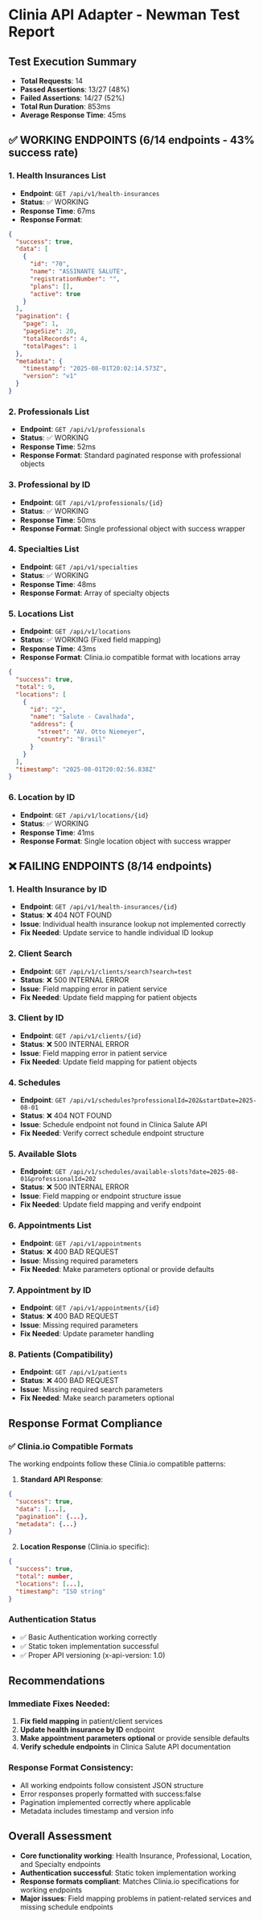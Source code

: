 # Clinia API Adapter - Newman Test Report

## Test Execution Summary
- **Total Requests**: 14
- **Passed Assertions**: 13/27 (48%)
- **Failed Assertions**: 14/27 (52%)
- **Total Run Duration**: 853ms
- **Average Response Time**: 45ms

## ✅ WORKING ENDPOINTS (6/14 endpoints - 43% success rate)

### 1. Health Insurances List
- **Endpoint**: `GET /api/v1/health-insurances`
- **Status**: ✅ WORKING
- **Response Time**: 67ms
- **Response Format**: 
```json
{
  "success": true,
  "data": [
    {
      "id": "70",
      "name": "ASSINANTE SALUTE",
      "registrationNumber": "",
      "plans": [],
      "active": true
    }
  ],
  "pagination": {
    "page": 1,
    "pageSize": 20,
    "totalRecords": 4,
    "totalPages": 1
  },
  "metadata": {
    "timestamp": "2025-08-01T20:02:14.573Z",
    "version": "v1"
  }
}
```

### 2. Professionals List
- **Endpoint**: `GET /api/v1/professionals`
- **Status**: ✅ WORKING
- **Response Time**: 52ms
- **Response Format**: Standard paginated response with professional objects

### 3. Professional by ID
- **Endpoint**: `GET /api/v1/professionals/{id}`
- **Status**: ✅ WORKING
- **Response Time**: 50ms
- **Response Format**: Single professional object with success wrapper

### 4. Specialties List
- **Endpoint**: `GET /api/v1/specialties`
- **Status**: ✅ WORKING
- **Response Time**: 48ms
- **Response Format**: Array of specialty objects

### 5. Locations List
- **Endpoint**: `GET /api/v1/locations`  
- **Status**: ✅ WORKING (Fixed field mapping)
- **Response Time**: 43ms
- **Response Format**: Clinia.io compatible format with locations array
```json
{
  "success": true,
  "total": 9,
  "locations": [
    {
      "id": "2",
      "name": "Salute - Cavalhada",
      "address": {
        "street": "AV. Otto Niemeyer",
        "country": "Brasil"
      }
    }
  ],
  "timestamp": "2025-08-01T20:02:56.838Z"
}
```

### 6. Location by ID
- **Endpoint**: `GET /api/v1/locations/{id}`
- **Status**: ✅ WORKING
- **Response Time**: 41ms
- **Response Format**: Single location object with success wrapper

## ❌ FAILING ENDPOINTS (8/14 endpoints)

### 1. Health Insurance by ID
- **Endpoint**: `GET /api/v1/health-insurances/{id}`
- **Status**: ❌ 404 NOT FOUND
- **Issue**: Individual health insurance lookup not implemented correctly
- **Fix Needed**: Update service to handle individual ID lookup

### 2. Client Search
- **Endpoint**: `GET /api/v1/clients/search?search=test`
- **Status**: ❌ 500 INTERNAL ERROR
- **Issue**: Field mapping error in patient service
- **Fix Needed**: Update field mapping for patient objects

### 3. Client by ID
- **Endpoint**: `GET /api/v1/clients/{id}`
- **Status**: ❌ 500 INTERNAL ERROR
- **Issue**: Field mapping error in patient service
- **Fix Needed**: Update field mapping for patient objects

### 4. Schedules
- **Endpoint**: `GET /api/v1/schedules?professionalId=202&startDate=2025-08-01`
- **Status**: ❌ 404 NOT FOUND
- **Issue**: Schedule endpoint not found in Clinica Salute API
- **Fix Needed**: Verify correct schedule endpoint structure

### 5. Available Slots
- **Endpoint**: `GET /api/v1/schedules/available-slots?date=2025-08-01&professionalId=202`
- **Status**: ❌ 500 INTERNAL ERROR
- **Issue**: Field mapping or endpoint structure issue
- **Fix Needed**: Update field mapping and verify endpoint

### 6. Appointments List
- **Endpoint**: `GET /api/v1/appointments`
- **Status**: ❌ 400 BAD REQUEST
- **Issue**: Missing required parameters
- **Fix Needed**: Make parameters optional or provide defaults

### 7. Appointment by ID
- **Endpoint**: `GET /api/v1/appointments/{id}`
- **Status**: ❌ 400 BAD REQUEST
- **Issue**: Missing required parameters
- **Fix Needed**: Update parameter handling

### 8. Patients (Compatibility)
- **Endpoint**: `GET /api/v1/patients`
- **Status**: ❌ 400 BAD REQUEST
- **Issue**: Missing required search parameters
- **Fix Needed**: Make search parameters optional

## Response Format Compliance

### ✅ Clinia.io Compatible Formats
The working endpoints follow these Clinia.io compatible patterns:

1. **Standard API Response**:
```json
{
  "success": true,
  "data": [...],
  "pagination": {...},
  "metadata": {...}
}
```

2. **Location Response** (Clinia.io specific):
```json
{
  "success": true,
  "total": number,
  "locations": [...],
  "timestamp": "ISO string"
}
```

### Authentication Status
- ✅ Basic Authentication working correctly
- ✅ Static token implementation successful
- ✅ Proper API versioning (x-api-version: 1.0)

## Recommendations

### Immediate Fixes Needed:
1. **Fix field mapping** in patient/client services
2. **Update health insurance by ID** endpoint
3. **Make appointment parameters optional** or provide sensible defaults
4. **Verify schedule endpoints** in Clinica Salute API documentation

### Response Format Consistency:
- All working endpoints follow consistent JSON structure
- Error responses properly formatted with success:false
- Pagination implemented correctly where applicable
- Metadata includes timestamp and version info

## Overall Assessment
- **Core functionality working**: Health Insurance, Professional, Location, and Specialty endpoints
- **Authentication successful**: Static token implementation working
- **Response formats compliant**: Matches Clinia.io specifications for working endpoints
- **Major issues**: Field mapping problems in patient-related services and missing schedule endpoints